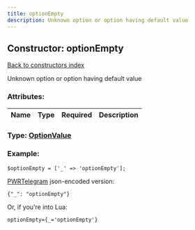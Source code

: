 ```yaml
---
title: optionEmpty
description: Unknown option or option having default value
---
```

## Constructor: optionEmpty  
[Back to constructors index](index.md)



Unknown option or option having default value

### Attributes:

| Name     |    Type       | Required | Description |
|----------|---------------|----------|-------------|



### Type: [OptionValue](../types/OptionValue.md)


### Example:

```
$optionEmpty = ['_' => 'optionEmpty'];
```  

[PWRTelegram](https://pwrtelegram.xyz) json-encoded version:

```
{"_": "optionEmpty"}
```


Or, if you're into Lua:  


```
optionEmpty={_='optionEmpty'}

```


